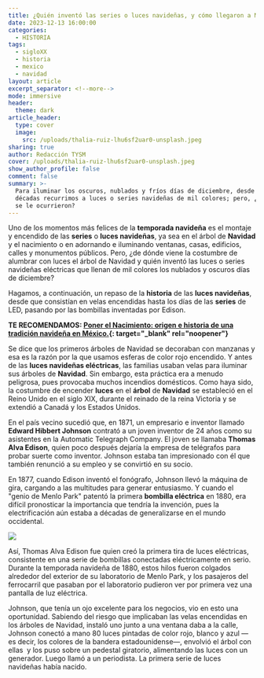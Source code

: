 ```yaml
---
title: ¿Quién inventó las series o luces navideñas, y cómo llegaron a México?
date: 2023-12-13 16:00:00
categories:
  - HISTORIA
tags:
  - sigloXX
  - historia
  - mexico
  - navidad
layout: article
excerpt_separator: <!--more-->
mode: immersive
header:
  theme: dark
article_header:
  type: cover
  image:
    src: /uploads/thalia-ruiz-lhu6sf2uar0-unsplash.jpeg
sharing: true
author: Redacción TYSM
cover: /uploads/thalia-ruiz-lhu6sf2uar0-unsplash.jpeg
show_author_profile: false
comment: false
summary: >-
  Para iluminar los oscuros, nublados y fríos días de diciembre, desde hace
  décadas recurrimos a luces o series navideñas de mil colores; pero, ¿a quién
  se le ocurrieron?
---
```

Uno de los momentos más felices de la **temporada navideña** es el montaje y encendido de las **series** o **luces navideñas**, ya sea en el árbol de **Navidad** y el nacimiento o en adornando e iluminando ventanas, casas, edificios, calles y monumentos públicos. Pero, ¿de dónde viene la costumbre de alumbrar con luces el árbol de Navidad y quién inventó las luces o series navideñas eléctricas que llenan de mil colores los nublados y oscuros días de diciembre?

Hagamos, a continuación, un repaso de la **historia** de las **luces navideñas**, desde que consistían en velas encendidas hasta los días de las **series** de LED, pasando por las bombillas inventadas por Edison.

**TE RECOMENDAMOS:&nbsp;[Poner el Nacimiento: origen e historia de una tradición navideña en México.](https://blog.tonoysumariachi.com/historia/2023/12/06/poner-el-nacimiento-origen-e-historia-de-una-tradici%C3%B3n-navide%C3%B1a-en-m%C3%A9xico.html){: target="_blank" rel="noopener"}**

Se dice que los primeros árboles de Navidad se decoraban con manzanas y esa es la razón por la que usamos esferas de color rojo encendido. Y antes de las **luces navideñas eléctricas**, las familias usaban velas para iluminar sus árboles de **Navidad**. Sin embargo, esta práctica era a menudo peligrosa, pues provocaba muchos incendios domésticos. Como haya sido, la costumbre de encender **luces** en el **árbol** de **Navidad** se estableció en el Reino Unido en el siglo XIX, durante el reinado de la reina Victoria y se extendió a Canadá y los Estados Unidos.

En el país vecino sucedió que, en 1871, un empresario e inventor llamado **Edward Hibbert Johnson** contrató a un joven inventor de 24 años como su asistentes en la Automatic Telegraph Company. El joven se llamaba **Thomas Alva Edison**, quien poco después dejaría la empresa de telégrafos para probar suerte como inventor. Johnson estaba tan impresionado con él que también renunció a su empleo y se convirtió en su socio.

En 1877, cuando Edison inventó el fonógrafo, Johnson llevó la máquina de gira, cargando a las multitudes para generar entusiasmo. Y cuando el "genio de Menlo Park" patentó la primera **bombilla eléctrica** en 1880, era difícil pronosticar la importancia que tendría la invención, pues la electrificación aún estaba a décadas de generalizarse en el mundo occidental.

![](https://upload.wikimedia.org/wikipedia/commons/thumb/0/0e/Thomas_Edison_in_lab_with_%22Edison_Effect%22_bulbs._%287954cae0a1d04e8591c83a12e04b5d42%29.jpg/831px-Thomas_Edison_in_lab_with_%22Edison_Effect%22_bulbs._%287954cae0a1d04e8591c83a12e04b5d42%29.jpg)

Así, Thomas Alva Edison fue quien creó la primera tira de luces eléctricas, consistente en una serie de bombillas conectadas eléctricamente en serio. Durante la temporada navideña de 1880, estos hilos fueron colgados alrededor del exterior de su laboratorio de Menlo Park, y los pasajeros del ferrocarril que pasaban por el laboratorio pudieron ver por primera vez una pantalla de luz eléctrica.

Johnson, que tenía un ojo excelente para los negocios, vio en esto una oportunidad. Sabiendo del riesgo que implicaban las velas encendidas en los árboles de Navidad, instaló uno junto a una ventana daba a la calle, Johnson conectó a mano 80 luces pintadas de color rojo, blanco y azul —es decir, los colores de la bandera estadounidense—, envolvió el árbol con ellas&nbsp; y los puso sobre un pedestal giratorio, alimentando las luces con un generador. Luego llamó a un periodista. La primera serie de luces navideñas había nacido.